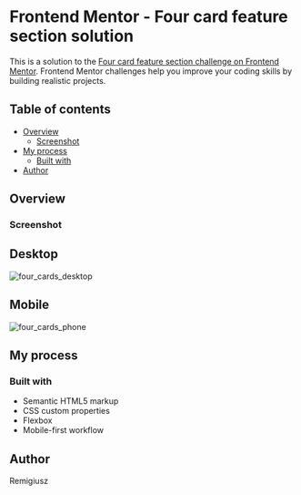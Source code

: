 # Frontend Mentor - Four card feature section solution

This is a solution to the [Four card feature section challenge on Frontend Mentor](https://www.frontendmentor.io/challenges/four-card-feature-section-weK1eFYK). Frontend Mentor challenges help you improve your coding skills by building realistic projects. 

## Table of contents

- [Overview](#overview)
  - [Screenshot](#screenshot)
- [My process](#my-process)
  - [Built with](#built-with)
- [Author](#author)


## Overview


### Screenshot


## Desktop


![four_cards_desktop](https://user-images.githubusercontent.com/65490113/113438944-e6932c80-93e9-11eb-9f27-820b1862c705.png)

## Mobile


![four_cards_phone](https://user-images.githubusercontent.com/65490113/113438947-e7c45980-93e9-11eb-8dc6-79799be01800.png)



## My process

### Built with

- Semantic HTML5 markup
- CSS custom properties
- Flexbox
- Mobile-first workflow



## Author

Remigiusz
